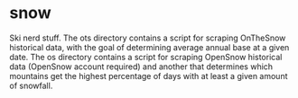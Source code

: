 # snow
Ski nerd stuff. The ots directory contains a script for scraping OnTheSnow historical data, with the goal of determining average annual base at a given date. The os directory contains a script for scraping OpenSnow historical data (OpenSnow account required) and another that determines which mountains get the highest percentage of days with at least a given amount of snowfall.
